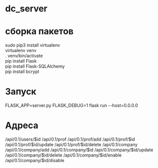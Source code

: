# dc_server
# сборка пакетов
sudo pip3 install virtualenv  
virtualenv venv  
. venv/bin/activate  
pip install Flask  
pip install Flask-SQLAlchemy  
pip install bcrypt  

<h1>Запуск</h1>
FLASK_APP=server.py FLASK_DEBUG=1 flask run --host=0.0.0.0  
<h1>Адреса</h1>
/api/0.1/users/$id  
/api/0.1/prof  
/api/0.1/prof/add  
/api/0.1/prof/$id  
/api/0.1/prof/$id/update  
/api/0.1/prof/$id/delete  
/api/0.1/company  
/api/0.1/company/add  
/api/0.1/company/$id  
/api/0.1/company/$id/update  
/api/0.1/company/$id/delete  
/api/0.1/company/$id/enable  
/api/0.1/company/$id/disable  